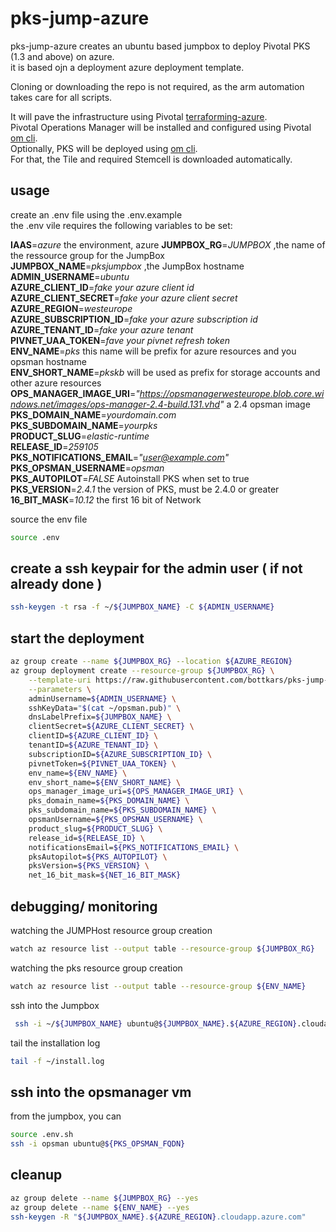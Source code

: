 # pks-jump-azure

pks-jump-azure creates an ubuntu based jumpbox to deploy Pivotal PKS (1.3 and above) on azure.  
it is based ojn a deployment azure deployment template.

Cloning or downloading the repo is not required, as the arm automation takes care for all scripts.  

It will pave the infrastructure using Pivotal [terraforming-azure](https://github.com/pivotal-cf/terraforming-azure).  
Pivotal Operations Manager will be installed and configured using Pivotal [om cli](https://github.com/pivotal-cf/om).  
Optionally, PKS will be deployed using [om cli](https://github.com/pivotal-cf/om).  
For that, the Tile and required Stemcell is downloaded automatically.

## usage  

create an .env file using the .env.example  
the .env vile requires the following variables to be set:  

**IAAS**=*azure* the environment, azure
**JUMPBOX_RG**=*JUMPBOX* ,the name of the ressource group for the JumpBox  
**JUMPBOX_NAME**=*pksjumpbox* ,the JumpBox hostname  
**ADMIN_USERNAME**=*ubuntu*  
**AZURE_CLIENT_ID**=*fake your azure client id*  
**AZURE_CLIENT_SECRET**=*fake your azure client secret*  
**AZURE_REGION**=*westeurope*  
**AZURE_SUBSCRIPTION_ID**=*fake your azure subscription id*  
**AZURE_TENANT_ID**=*fake your azure tenant*  
**PIVNET_UAA_TOKEN**=*fave your pivnet refresh token*  
**ENV_NAME**=*pks* this name will be prefix for azure resources and you opsman hostname  
**ENV_SHORT_NAME**=*pkskb* will be used as prefix for storage accounts and other azure resources  
**OPS_MANAGER_IMAGE_URI**=*"https://opsmanagerwesteurope.blob.core.windows.net/images/ops-manager-2.4-build.131.vhd"* a 2.4 opsman image   
**PKS_DOMAIN_NAME**=*yourdomain.com*  
**PKS_SUBDOMAIN_NAME**=*yourpks*  
**PRODUCT_SLUG**=*elastic-runtime*  
**RELEASE_ID**=*259105*  
**PKS_NOTIFICATIONS_EMAIL**=*"user@example.com"*  
**PKS_OPSMAN_USERNAME**=*opsman*  
**PKS_AUTOPILOT**=*FALSE* Autoinstall PKS when set to true  
**PKS_VERSION**=*2.4.1* the version of PKS, must be 2.4.0 or greater
**16_BIT_MASK**=*10.12* the first 16 bit of Network

source the env file  
```bash
source .env
```

## create a ssh keypair for the admin user ( if not already done ) 

```bash
ssh-keygen -t rsa -f ~/${JUMPBOX_NAME} -C ${ADMIN_USERNAME}
```

## start the deployment

```bash
az group create --name ${JUMPBOX_RG} --location ${AZURE_REGION}
az group deployment create --resource-group ${JUMPBOX_RG} \
    --template-uri https://raw.githubusercontent.com/bottkars/pks-jump-azure/master/azuredeploy.json \
    --parameters \
    adminUsername=${ADMIN_USERNAME} \
    sshKeyData="$(cat ~/opsman.pub)" \
    dnsLabelPrefix=${JUMPBOX_NAME} \
    clientSecret=${AZURE_CLIENT_SECRET} \
    clientID=${AZURE_CLIENT_ID} \
    tenantID=${AZURE_TENANT_ID} \
    subscriptionID=${AZURE_SUBSCRIPTION_ID} \
    pivnetToken=${PIVNET_UAA_TOKEN} \
    env_name=${ENV_NAME} \
    env_short_name=${ENV_SHORT_NAME} \
    ops_manager_image_uri=${OPS_MANAGER_IMAGE_URI} \
    pks_domain_name=${PKS_DOMAIN_NAME} \
    pks_subdomain_name=${PKS_SUBDOMAIN_NAME} \
    opsmanUsername=${PKS_OPSMAN_USERNAME} \
    product_slug=${PRODUCT_SLUG} \
    release_id=${RELEASE_ID} \
    notificationsEmail=${PKS_NOTIFICATIONS_EMAIL} \
    pksAutopilot=${PKS_AUTOPILOT} \
    pksVersion=${PKS_VERSION} \
    net_16_bit_mask=${NET_16_BIT_MASK}
```

## debugging/ monitoring

watching the JUMPHost resource group creation  

```bash
watch az resource list --output table --resource-group ${JUMPBOX_RG}
```

watching the pks resource group creation  

```bash
watch az resource list --output table --resource-group ${ENV_NAME}
```

ssh into the Jumpbox  

```bash
 ssh -i ~/${JUMPBOX_NAME} ubuntu@${JUMPBOX_NAME}.${AZURE_REGION}.cloudapp.azure.com
```

tail the installation log  

```bash
tail -f ~/install.log
```

## ssh into the opsmanager vm

from the jumpbox, you can  

```bash
source .env.sh
ssh -i opsman ubuntu@${PKS_OPSMAN_FQDN}
```
## cleanup

```bash
az group delete --name ${JUMPBOX_RG} --yes
az group delete --name ${ENV_NAME} --yes
ssh-keygen -R "${JUMPBOX_NAME}.${AZURE_REGION}.cloudapp.azure.com"
```
